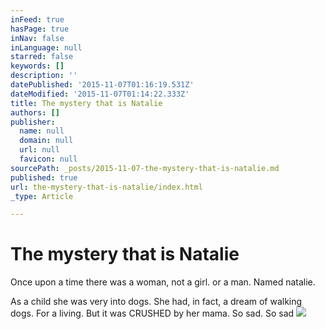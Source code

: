```yaml
---
inFeed: true
hasPage: true
inNav: false
inLanguage: null
starred: false
keywords: []
description: ''
datePublished: '2015-11-07T01:16:19.531Z'
dateModified: '2015-11-07T01:14:22.333Z'
title: The mystery that is Natalie
authors: []
publisher:
  name: null
  domain: null
  url: null
  favicon: null
sourcePath: _posts/2015-11-07-the-mystery-that-is-natalie.md
published: true
url: the-mystery-that-is-natalie/index.html
_type: Article

---
```

# The mystery that is Natalie

Once upon a time there was a woman, not a girl. or a man. Named natalie.

As a child she was very into dogs. She had, in fact, a dream of walking dogs. For a living. But it was CRUSHED by her mama. So sad. So sad
![](https://the-grid-user-content.s3-us-west-2.amazonaws.com/c3c89d1b-e6d0-4ce9-8bc7-86d12cccece1.jpg)
